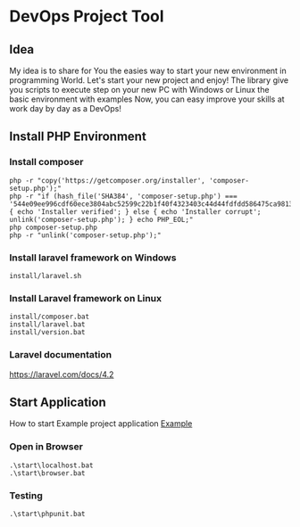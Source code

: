 # DevOps Project Tool

## Idea

My idea is to share for You the easies way to start your new environment in programming World.
Let's start your new project and enjoy!
The library give you scripts to execute step on your new PC with Windows or Linux the basic environment with examples
Now, you can easy improve your skills at work day by day as a DevOps!
 

## Install PHP Environment


### Install composer

    php -r "copy('https://getcomposer.org/installer', 'composer-setup.php');"
    php -r "if (hash_file('SHA384', 'composer-setup.php') === '544e09ee996cdf60ece3804abc52599c22b1f40f4323403c44d44fdfdd586475ca9813a858088ffbc1f233e9b180f061') { echo 'Installer verified'; } else { echo 'Installer corrupt'; unlink('composer-setup.php'); } echo PHP_EOL;"
    php composer-setup.php
    php -r "unlink('composer-setup.php');"


### Install laravel framework on Windows


    install/laravel.sh
    
### Install Laravel framework on Linux

    
    install/composer.bat
    install/laravel.bat
    install/version.bat
    
    
### Laravel documentation

https://laravel.com/docs/4.2


## Start Application

How to start Example project application
[Example](EXAMPLE.md)

### Open in Browser

    .\start\localhost.bat
    .\start\browser.bat
        
    
### Testing    
    
    .\start\phpunit.bat
